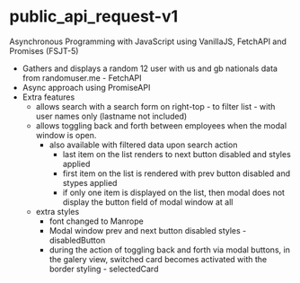# public_api_request-v1
Asynchronous Programming with JavaScript using VanillaJS, FetchAPI and Promises (FSJT-5)

* Gathers and displays a random 12 user with us and gb nationals data from randomuser.me - FetchAPI
* Async approach using PromiseAPI
* Extra features 
    * allows search with a search form on right-top - to filter list  - with user names only (lastname not included)
    * allows toggling back and forth between employees when the modal window is open. 
        * also available with filtered data upon search action 
            * last item on the list renders to next button disabled and styles applied
            * first item on the list is rendered with prev button disabled and stypes applied
            * if only one item is displayed on the list, then modal does not display the button field of modal window at all
    * extra styles
        * font changed to Manrope
        * Modal window prev and next button disabled styles - disabledButton
        * during the action of toggling back and forth via modal buttons, in the galery view, switched card becomes activated with the border styling - selectedCard

